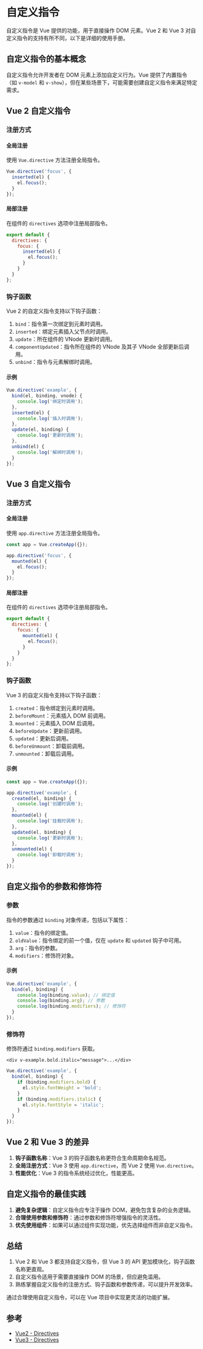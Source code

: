 # 自定义指令

自定义指令是 Vue 提供的功能，用于直接操作 DOM 元素。Vue 2 和 Vue 3 对自定义指令的支持有所不同，以下是详细的使用手册。

## 自定义指令的基本概念

自定义指令允许开发者在 DOM 元素上添加自定义行为。Vue 提供了内置指令（如 `v-model` 和 `v-show`），但在某些场景下，可能需要创建自定义指令来满足特定需求。

## Vue 2 自定义指令

### 注册方式

#### 全局注册

使用 `Vue.directive` 方法注册全局指令。

```javascript
Vue.directive('focus', {
  inserted(el) {
    el.focus();
  }
});
```

#### 局部注册

在组件的 `directives` 选项中注册局部指令。

```javascript
export default {
  directives: {
    focus: {
      inserted(el) {
        el.focus();
      }
    }
  }
};
```

### 钩子函数

Vue 2 的自定义指令支持以下钩子函数：

1. `bind`：指令第一次绑定到元素时调用。
2. `inserted`：绑定元素插入父节点时调用。
3. `update`：所在组件的 VNode 更新时调用。
4. `componentUpdated`：指令所在组件的 VNode 及其子 VNode 全部更新后调用。
5. `unbind`：指令与元素解绑时调用。

#### 示例

```javascript
Vue.directive('example', {
  bind(el, binding, vnode) {
    console.log('绑定时调用');
  },
  inserted(el) {
    console.log('插入时调用');
  },
  update(el, binding) {
    console.log('更新时调用');
  },
  unbind(el) {
    console.log('解绑时调用');
  }
});
```

## Vue 3 自定义指令

### 注册方式

#### 全局注册

使用 `app.directive` 方法注册全局指令。

```javascript
const app = Vue.createApp({});

app.directive('focus', {
  mounted(el) {
    el.focus();
  }
});
```

#### 局部注册

在组件的 `directives` 选项中注册局部指令。

```javascript
export default {
  directives: {
    focus: {
      mounted(el) {
        el.focus();
      }
    }
  }
};
```

### 钩子函数

Vue 3 的自定义指令支持以下钩子函数：

1. `created`：指令绑定到元素时调用。
2. `beforeMount`：元素插入 DOM 前调用。
3. `mounted`：元素插入 DOM 后调用。
4. `beforeUpdate`：更新前调用。
5. `updated`：更新后调用。
6. `beforeUnmount`：卸载前调用。
7. `unmounted`：卸载后调用。

#### 示例

```javascript
const app = Vue.createApp({});

app.directive('example', {
  created(el, binding) {
    console.log('创建时调用');
  },
  mounted(el) {
    console.log('挂载时调用');
  },
  updated(el, binding) {
    console.log('更新时调用');
  },
  unmounted(el) {
    console.log('卸载时调用');
  }
});
```

## 自定义指令的参数和修饰符

### 参数

指令的参数通过 `binding` 对象传递，包括以下属性：

1. `value`：指令的绑定值。
2. `oldValue`：指令绑定的前一个值，仅在 `update` 和 `updated` 钩子中可用。
3. `arg`：指令的参数。
4. `modifiers`：修饰符对象。

#### 示例

```javascript
Vue.directive('example', {
  bind(el, binding) {
    console.log(binding.value); // 绑定值
    console.log(binding.arg); // 参数
    console.log(binding.modifiers); // 修饰符
  }
});
```

### 修饰符

修饰符通过 `binding.modifiers` 获取。

```vue
<div v-example.bold.italic="message">...</div>
```

```javascript
Vue.directive('example', {
  bind(el, binding) {
    if (binding.modifiers.bold) {
      el.style.fontWeight = 'bold';
    }
    if (binding.modifiers.italic) {
      el.style.fontStyle = 'italic';
    }
  }
});
```

## Vue 2 和 Vue 3 的差异

1. **钩子函数名称**：Vue 3 的钩子函数名称更符合生命周期命名规范。
2. **全局注册方式**：Vue 3 使用 `app.directive`，而 Vue 2 使用 `Vue.directive`。
3. **性能优化**：Vue 3 的指令系统经过优化，性能更高。

## 自定义指令的最佳实践

1. **避免复杂逻辑**：自定义指令应专注于操作 DOM，避免包含复杂的业务逻辑。
2. **合理使用参数和修饰符**：通过参数和修饰符增强指令的灵活性。
3. **优先使用组件**：如果可以通过组件实现功能，优先选择组件而非自定义指令。

## 总结

1. Vue 2 和 Vue 3 都支持自定义指令，但 Vue 3 的 API 更加模块化，钩子函数名称更直观。
2. 自定义指令适用于需要直接操作 DOM 的场景，但应避免滥用。
3. 熟练掌握自定义指令的注册方式、钩子函数和参数传递，可以提升开发效率。

通过合理使用自定义指令，可以在 Vue 项目中实现更灵活的功能扩展。

## 参考

- [Vue2 - Directives](https://v2.cn.vuejs.org/v2/guide/custom-directive.html)
- [Vue3 - Directives](https://cn.vuejs.org/guide/reusability/custom-directives.html)

